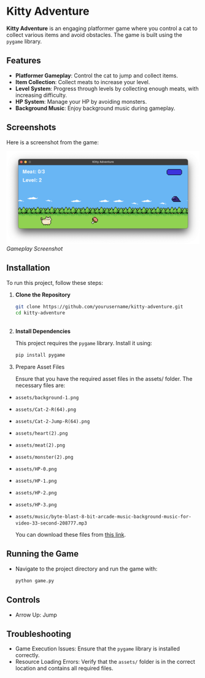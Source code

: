 # Kitty Adventure

**Kitty Adventure** is an engaging platformer game where you control a cat to collect various items and avoid obstacles. The game is built using the `pygame` library.

## Features

- **Platformer Gameplay**: Control the cat to jump and collect items.
- **Item Collection**: Collect meats to increase your level.
- **Level System**: Progress through levels by collecting enough meats, with increasing difficulty.
- **HP System**: Manage your HP by avoiding monsters.
- **Background Music**: Enjoy background music during gameplay.

## Screenshots
Here is a screenshot from the game:

![Gameplay Screenshot](https://github.com/jiyoungk-0/KittyAdventure/blob/assets/Demo%20Screen%20Shot.png)
*Gameplay Screenshot*

## Installation

To run this project, follow these steps:

1. **Clone the Repository**

   ```bash
   git clone https://github.com/yourusername/kitty-adventure.git
   cd kitty-adventure
  
2. **Install Dependencies**

    This project requires the `pygame` library. Install it using:

    ```bash
    pip install pygame
    ```

3. Prepare Asset Files

   Ensure that you have the required asset files in the assets/ folder. The necessary files are:

  - `assets/background-1.png`
  - `assets/Cat-2-R(64).png`
  - `assets/Cat-2-Jump-R(64).png`
  - `assets/heart(2).png`
  - `assets/meat(2).png`
  - `assets/monster(2).png`
  - `assets/HP-0.png`
  - `assets/HP-1.png`
  - `assets/HP-2.png`
  - `assets/HP-3.png`
  - `assets/music/byte-blast-8-bit-arcade-music-background-music-for-video-33-second-208777.mp3`

    You can download these files from [this link](https://github.com/jiyoungk-0/KittyAdventure/tree/assets).

## Running the Game
- Navigate to the project directory and run the game with:
  
  ```bash
  python game.py
  ```

## Controls
- Arrow Up: Jump

## Troubleshooting
- Game Execution Issues: Ensure that the `pygame` library is installed correctly.
- Resource Loading Errors: Verify that the `assets/` folder is in the correct location and contains all required files.
